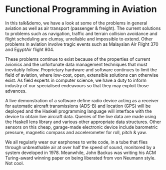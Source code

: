 # Functional Programming in Aviation

In this talk&demo, we have a look at some of the problems in general aviation as
well as air transport (passenger & freight). The current solutions to problems
such as navigation, traffic and terrain collision avoidance and flight
scheduling are clumsy, unreliable and impossible to extend. Other problems in
aviation involve tragic events such as Malaysian Air Flight 370 and EgyptAir
flight 804.

These problems continue to exist because of the properties of current avionics
and the unfortunate data management techniques that must inevitably follow.
Proprietary hardware and software continues to limit the field of aviation,
where low-cost, open, extensible solutions can otherwise exist. As field experts
in computer science, we have a duty to inform industry of our specialised
endeavours so that they may exploit those advances.

A live demonstration of a software define radio device acting as a receiver for
automatic aircraft transmissions (ADS-B) and location (GPS) will be deployed and
the Haskell programming language will interface with the device to obtain live
aircraft data. Queries of the live data are made using the Haskell lens library
and various other appropriate data structures. Other sensors on this cheap,
garage-made electronic device include barometric pressure, magnetic compass and
accelerometer for roll, pitch & yaw.

We all regularly wear our earphones to write code, in a tube that flies through
unbreathable air at over half the speed of sound, monitored by a system
developed in 1978. Meanwhile, John Backus was writing his ACM Turing-award
winning paper on being liberated from von Neumann style. Not cool.

